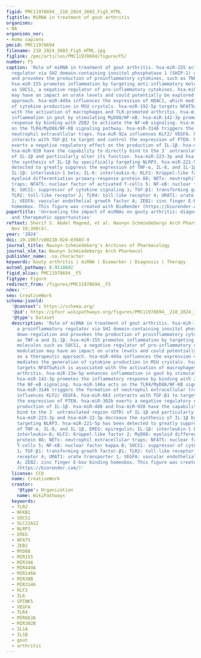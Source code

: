 ```yaml
---
figid: PMC11978694__210_2024_3603_Fig5_HTML
figtitle: MiRNA in treatment of gout arthritis
organisms:
- NA
organisms_ner:
- Homo sapiens
pmcid: PMC11978694
filename: 210_2024_3603_Fig5_HTML.jpg
figlink: /pmc/articles/PMC11978694/figure/F5/
number: F5
caption: 'Role of miRNA in treatment of gout arthritis. hsa-miR-155 acts as a proinflammatory
  regulator via SH2 domain-containing inositol phosphatase 1 (SHIP-1) down-regulation
  and provokes the production of proinflammatory cytokines, such as TNF-α and IL-1β.
  hsa-miR-155 promotes inflammation by targeting anti-inflammatory molecules such
  as SOCS1, a negative regulator of pro-inflammatory cytokines. hsa-miR-34a modulation
  may have an impact on urate levels and could potentially be explored as a therapeutic
  approach. hsa-miR-449a influences the expression of HDAC1, which mediates the generation
  of cytokine production in MSU crystals. hsa-miR-192-5p targets NFAT5which is associated
  with the activation of macrophages and TLR-promoted arthritis. hsa-miR-23a-5p enhances
  inflammation in gout by stimulating MyD88/NF-κB. hsa-miR-142-3p promotes the inflammatory
  response by binding with ZEB2 to activate the NF-κB signaling. hsa-miR-146a acts
  on the TLR4/MyD88/NF-KB signaling pathway. hsa-miR-3146 triggers the formation of
  neutrophil extracellular traps. hsa-miR-92a influences KLF2/ VEGFA. hsa-miR-663
  interacts with TGF-β1 to target and control the expression of PTEN. hsa-miR-302b
  exerts a negative regulatory effect on the production of IL-1β. hsa-miR-488 and
  hsa-miR-920 have the capability to directly bind to the 3′ untranslated region (UTR)
  of IL-1β and particularly alter its function. hsa-miR-223-3p and hsa-miR-22-3p decrease
  the synthesis of IL-1β by specifically targeting NLRP3. hsa-miR-221-5p has been
  detected to greatly suppress the expression of TNF-α, IL-8, and IL-1β. EREG: epiregulin;
  IL-1β: interleukin-1 beta; IL-6: interleukin-6; KLF2: Krüppel-like factor 2; MyD88:
  myeloid differentiation primary-response protein 88; NETs: neutrophil extracellular
  traps; NFAT5: nuclear factor of activated T-cells 5; NF-κB: nuclear factor kappa
  B; SOCS1: suppressor of cytokine signaling 1; TGF-β1: transforming growth factor-β1;
  TLR2: toll-like receptor 2; TLR4: toll-like receptor 4; URAT1: urate transporter
  1; VEGFA: vascular endothelial growth factor A; ZEB2: zinc finger E-box binding
  homeobox. This figure was created with BioRender (https://biorender.com/)'
papertitle: 'Unraveling the impact of miRNAs on gouty arthritis: diagnostic significance
  and therapeutic opportunities'
reftext: Sherif S. Abdel Mageed, et al. Naunyn Schmiedebergs Arch Pharmacol. 2024
  Nov 19;398(4).
year: '2024'
doi: 10.1007/s00210-024-03603-9
journal_title: Naunyn-Schmiedeberg's Archives of Pharmacology
journal_nlm_ta: Naunyn Schmiedebergs Arch Pharmacol
publisher_name: .na.character
keywords: Gouty arthritis | miRNA | Biomarker | Diagnosis | Therapy
automl_pathway: 0.9518602
figid_alias: PMC11978694__F5
figtype: Figure
redirect_from: /figures/PMC11978694__F5
ndex: ''
seo: CreativeWork
schema-jsonld:
  '@context': https://schema.org/
  '@id': https://pfocr.wikipathways.org/figures/PMC11978694__210_2024_3603_Fig5_HTML.html
  '@type': Dataset
  description: 'Role of miRNA in treatment of gout arthritis. hsa-miR-155 acts as
    a proinflammatory regulator via SH2 domain-containing inositol phosphatase 1 (SHIP-1)
    down-regulation and provokes the production of proinflammatory cytokines, such
    as TNF-α and IL-1β. hsa-miR-155 promotes inflammation by targeting anti-inflammatory
    molecules such as SOCS1, a negative regulator of pro-inflammatory cytokines. hsa-miR-34a
    modulation may have an impact on urate levels and could potentially be explored
    as a therapeutic approach. hsa-miR-449a influences the expression of HDAC1, which
    mediates the generation of cytokine production in MSU crystals. hsa-miR-192-5p
    targets NFAT5which is associated with the activation of macrophages and TLR-promoted
    arthritis. hsa-miR-23a-5p enhances inflammation in gout by stimulating MyD88/NF-κB.
    hsa-miR-142-3p promotes the inflammatory response by binding with ZEB2 to activate
    the NF-κB signaling. hsa-miR-146a acts on the TLR4/MyD88/NF-KB signaling pathway.
    hsa-miR-3146 triggers the formation of neutrophil extracellular traps. hsa-miR-92a
    influences KLF2/ VEGFA. hsa-miR-663 interacts with TGF-β1 to target and control
    the expression of PTEN. hsa-miR-302b exerts a negative regulatory effect on the
    production of IL-1β. hsa-miR-488 and hsa-miR-920 have the capability to directly
    bind to the 3′ untranslated region (UTR) of IL-1β and particularly alter its function.
    hsa-miR-223-3p and hsa-miR-22-3p decrease the synthesis of IL-1β by specifically
    targeting NLRP3. hsa-miR-221-5p has been detected to greatly suppress the expression
    of TNF-α, IL-8, and IL-1β. EREG: epiregulin; IL-1β: interleukin-1 beta; IL-6:
    interleukin-6; KLF2: Krüppel-like factor 2; MyD88: myeloid differentiation primary-response
    protein 88; NETs: neutrophil extracellular traps; NFAT5: nuclear factor of activated
    T-cells 5; NF-κB: nuclear factor kappa B; SOCS1: suppressor of cytokine signaling
    1; TGF-β1: transforming growth factor-β1; TLR2: toll-like receptor 2; TLR4: toll-like
    receptor 4; URAT1: urate transporter 1; VEGFA: vascular endothelial growth factor
    A; ZEB2: zinc finger E-box binding homeobox. This figure was created with BioRender
    (https://biorender.com/)'
  license: CC0
  name: CreativeWork
  creator:
    '@type': Organization
    name: WikiPathways
  keywords:
  - TLR2
  - NFKB1
  - SOCS1
  - SLC22A12
  - NLRP3
  - EREG
  - NFAT5
  - ZEB2
  - MYD88
  - MIR155
  - MIR34A
  - MIR449A
  - MIR146A
  - MIR30B
  - MIR3146
  - KLF2
  - IL6
  - SPINK5
  - VEGFA
  - TLR4
  - MIR663A
  - MIR302B
  - IL1A
  - IL1B
  - gout
  - arthritis
---
```

